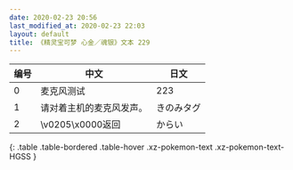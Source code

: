```yaml
---
date: 2020-02-23 20:56
last_modified_at: 2020-02-23 22:03
layout: default
title: 《精灵宝可梦 心金／魂银》文本 229
---
```

| 编号 | 中文 | 日文 |
| ---- | ---- | ---- |
| 0 | 麦克风测试 | 223 |
| 1 | 请对着主机的麦克风发声。 | きのみタグ |
| 2 | \v0205\x0000返回 | からい |
{: .table .table-bordered .table-hover .xz-pokemon-text .xz-pokemon-text-HGSS }